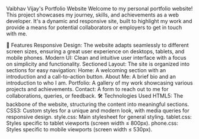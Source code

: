Vaibhav Vijay's Portfolio Website
Welcome to my personal portfolio website! This project showcases my journey, skills, and achievements as a web developer. It's a dynamic and responsive site, built to highlight my work and provide a means for potential collaborators or employers to get in touch with me.

🌟 Features
Responsive Design: The website adapts seamlessly to different screen sizes, ensuring a great user experience on desktops, tablets, and mobile phones.
Modern UI: Clean and intuitive user interface with a focus on simplicity and functionality.
Sectioned Layout: The site is organized into sections for easy navigation:
Home: A welcoming section with an introduction and a call-to-action button.
About Me: A brief bio and an introduction to who I am.
Portfolio: A gallery of my work showcasing various projects and achievements.
Contact: A form to reach out to me for collaborations, queries, or feedback.
🛠️ Technologies Used
HTML5: The backbone of the website, structuring the content into meaningful sections.
CSS3: Custom styles for a unique and modern look, with media queries for responsive design.
style.css: Main stylesheet for general styling.
tablet.css: Styles specific to tablet viewports (screen width ≤ 800px).
phone.css: Styles specific to mobile viewports (screen width ≤ 530px).
